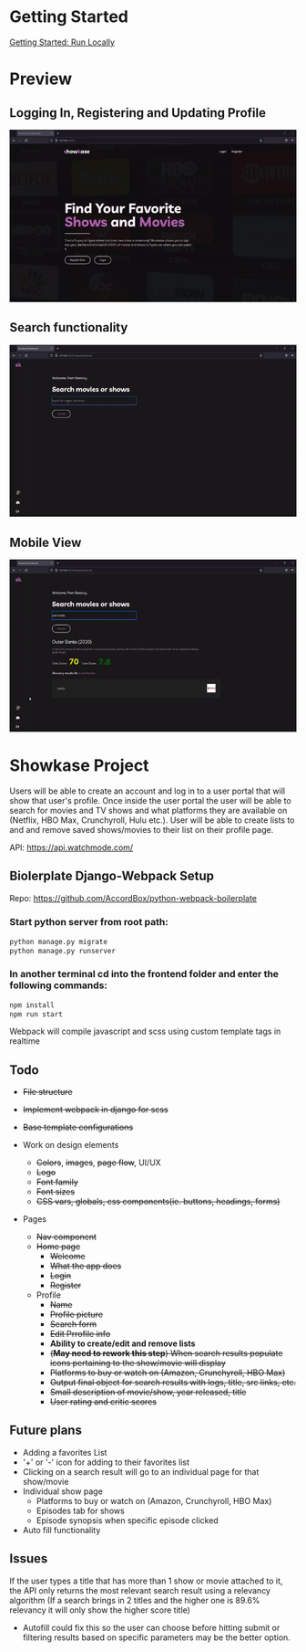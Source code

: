 # Getting Started

[Getting Started: Run Locally](./Getting-Started.md "Getting Started")

# Preview

## Logging In, Registering and Updating Profile

![Preview-1](./preview/preview-1.gif)

## Search functionality

![Preview-2](./preview/preview-2.gif)

## Mobile View

![Preview-3](./preview/preview-3.gif)

# Showkase Project

Users will be able to create an account and log in to a user portal that will show that user's profile. Once inside the user portal the user will be able to search for movies and TV shows and what platforms they are available on (Netflix, HBO Max, Crunchyroll, Hulu etc.). User will be able to create lists to and and remove saved shows/movies to their list on their profile page.
​

API: https://api.watchmode.com/

## Biolerplate Django-Webpack Setup

Repo: https://github.com/AccordBox/python-webpack-boilerplate

### Start python server from root path:

```
python manage.py migrate
python manage.py runserver
```

### In another terminal cd into the frontend folder and enter the following commands:

```
npm install
npm run start
```

Webpack will compile javascript and scss using custom template tags in realtime

## Todo

- ~~File structure~~
- ~~Implement webpack in django for scss~~
- ~~Base template configurations~~

- Work on design elements
  - ~~Colors~~, ~~images~~, ~~page flow~~, UI/UX
  - ~~Logo~~
  - ~~Font family~~
  - ~~Font sizes~~
  - ~~CSS vars, globals, css components(ie. buttons, headings, forms)~~
- Pages
  - ~~Nav component~~
  - ~~Home page~~
    - ~~Welcome~~
    - ~~What the app does~~
    - ~~Login~~
    - ~~Register~~
  - Profile
    - ~~Name~~
    - ~~Profile picture~~
    - ~~Search form~~
    - ~~Edit Prrofile info~~
    - **Ability to create/edit and remove lists**
    - ~~(**May need to rework this step**) When search results populate icons pertaining to the show/movie will display~~
    - ~~Platforms to buy or watch on (Amazon, Crunchyroll, HBO Max)~~
    - ~~Output final object for search results with logs, title, src links, etc.~~
    - ~~Small description of movie/show, year released, title~~
    - ~~User rating and critic scores~~

## Future plans

- Adding a favorites List
- '+' or '-' icon for adding to their favorites list
- Clicking on a search result will go to an individual page for that show/movie
- Individual show page
  - Platforms to buy or watch on (Amazon, Crunchyroll, HBO Max)
  - Episodes tab for shows
  - Episode synopsis when specific episode clicked
- Auto fill functionality

## Issues

If the user types a title that has more than 1 show or movie attached to it, the API only returns the most relevant search result using a relevancy algorithm (If a search brings in 2 titles and the higher one is 89.6% relevancy it will only show the higher score title)

- Autofill could fix this so the user can choose before hitting submit or filtering results based on specific parameters may be the better option.
